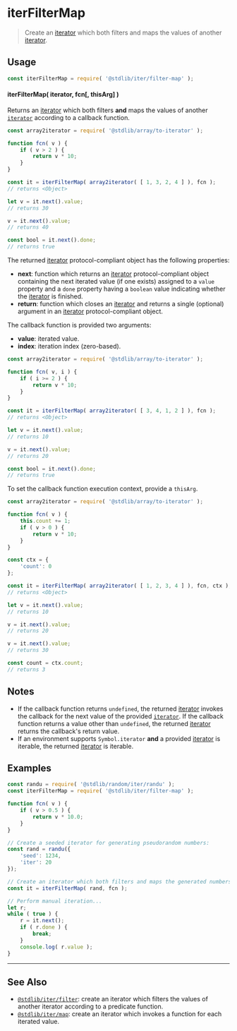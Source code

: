 <!--

@license Apache-2.0

Copyright (c) 2019 The Stdlib Authors.

Licensed under the Apache License, Version 2.0 (the "License");
you may not use this file except in compliance with the License.
You may obtain a copy of the License at

   http://www.apache.org/licenses/LICENSE-2.0

Unless required by applicable law or agreed to in writing, software
distributed under the License is distributed on an "AS IS" BASIS,
WITHOUT WARRANTIES OR CONDITIONS OF ANY KIND, either express or implied.
See the License for the specific language governing permissions and
limitations under the License.

-->

# iterFilterMap

> Create an [iterator][mdn-iterator-protocol] which both filters and maps the values of another [iterator][mdn-iterator-protocol].

<!-- Section to include introductory text. Make sure to keep an empty line after the intro `section` element and another before the `/section` close. -->

<section class="intro">

</section>

<!-- /.intro -->

<!-- Package usage documentation. -->

<section class="usage">

## Usage

```javascript
const iterFilterMap = require( '@stdlib/iter/filter-map' );
```

#### iterFilterMap( iterator, fcn\[, thisArg] )

Returns an [iterator][mdn-iterator-protocol] which both filters **and** maps the values of another [`iterator`][mdn-iterator-protocol] according to a callback function.

```javascript
const array2iterator = require( '@stdlib/array/to-iterator' );

function fcn( v ) {
    if ( v > 2 ) {
        return v * 10;
    }
}

const it = iterFilterMap( array2iterator( [ 1, 3, 2, 4 ] ), fcn );
// returns <Object>

let v = it.next().value;
// returns 30

v = it.next().value;
// returns 40

const bool = it.next().done;
// returns true
```

The returned [iterator][mdn-iterator-protocol] protocol-compliant object has the following properties:

-   **next**: function which returns an [iterator][mdn-iterator-protocol] protocol-compliant object containing the next iterated value (if one exists) assigned to a `value` property and a `done` property having a `boolean` value indicating whether the [iterator][mdn-iterator-protocol] is finished.
-   **return**: function which closes an [iterator][mdn-iterator-protocol] and returns a single (optional) argument in an [iterator][mdn-iterator-protocol] protocol-compliant object.

The callback function is provided two arguments:

-   **value**: iterated value.
-   **index**: iteration index (zero-based).

```javascript
const array2iterator = require( '@stdlib/array/to-iterator' );

function fcn( v, i ) {
    if ( i >= 2 ) {
        return v * 10;
    }
}

const it = iterFilterMap( array2iterator( [ 3, 4, 1, 2 ] ), fcn );
// returns <Object>

let v = it.next().value;
// returns 10

v = it.next().value;
// returns 20

const bool = it.next().done;
// returns true
```

To set the callback function execution context, provide a `thisArg`.

<!-- eslint-disable no-invalid-this -->

```javascript
const array2iterator = require( '@stdlib/array/to-iterator' );

function fcn( v ) {
    this.count += 1;
    if ( v > 0 ) {
        return v * 10;
    }
}

const ctx = {
    'count': 0
};

const it = iterFilterMap( array2iterator( [ 1, 2, 3, 4 ] ), fcn, ctx );
// returns <Object>

let v = it.next().value;
// returns 10

v = it.next().value;
// returns 20

v = it.next().value;
// returns 30

const count = ctx.count;
// returns 3
```

</section>

<!-- /.usage -->

<!-- Package usage notes. Make sure to keep an empty line after the `section` element and another before the `/section` close. -->

<section class="notes">

## Notes

-   If the callback function returns `undefined`, the returned [iterator][mdn-iterator-protocol] invokes the callback for the next value of the provided [`iterator`][mdn-iterator-protocol]. If the callback function returns a value other than `undefined`, the returned [iterator][mdn-iterator-protocol] returns the callback's return value.
-   If an environment supports `Symbol.iterator` **and** a provided [iterator][mdn-iterator-protocol] is iterable, the returned [iterator][mdn-iterator-protocol] is iterable.

</section>

<!-- /.notes -->

<!-- Package usage examples. -->

<section class="examples">

## Examples

<!-- eslint no-undef: "error" -->

```javascript
const randu = require( '@stdlib/random/iter/randu' );
const iterFilterMap = require( '@stdlib/iter/filter-map' );

function fcn( v ) {
    if ( v > 0.5 ) {
        return v * 10.0;
    }
}

// Create a seeded iterator for generating pseudorandom numbers:
const rand = randu({
    'seed': 1234,
    'iter': 20
});

// Create an iterator which both filters and maps the generated numbers:
const it = iterFilterMap( rand, fcn );

// Perform manual iteration...
let r;
while ( true ) {
    r = it.next();
    if ( r.done ) {
        break;
    }
    console.log( r.value );
}
```

</section>

<!-- /.examples -->

<!-- Section to include cited references. If references are included, add a horizontal rule *before* the section. Make sure to keep an empty line after the `section` element and another before the `/section` close. -->

<section class="references">

</section>

<!-- /.references -->

<!-- Section for related `stdlib` packages. Do not manually edit this section, as it is automatically populated. -->

<section class="related">

* * *

## See Also

-   <span class="package-name">[`@stdlib/iter/filter`][@stdlib/iter/filter]</span><span class="delimiter">: </span><span class="description">create an iterator which filters the values of another iterator according to a predicate function.</span>
-   <span class="package-name">[`@stdlib/iter/map`][@stdlib/iter/map]</span><span class="delimiter">: </span><span class="description">create an iterator which invokes a function for each iterated value.</span>

</section>

<!-- /.related -->

<!-- Section for all links. Make sure to keep an empty line after the `section` element and another before the `/section` close. -->

<section class="links">

[mdn-iterator-protocol]: https://developer.mozilla.org/en-US/docs/Web/JavaScript/Reference/Iteration_protocols#The_iterator_protocol

<!-- <related-links> -->

[@stdlib/iter/filter]: https://github.com/stdlib-js/stdlib/tree/develop/lib/node_modules/%40stdlib/iter/filter

[@stdlib/iter/map]: https://github.com/stdlib-js/stdlib/tree/develop/lib/node_modules/%40stdlib/iter/map

<!-- </related-links> -->

</section>

<!-- /.links -->

